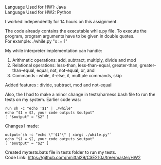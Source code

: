 Language Used for HW1: Java <br/>
Language Used for HW2: Python 

I worked independently for 14 hours on this assignment.

The code already contains the executable while.py file. To execute the program, program arguments have to be given in double quotes. <br/> 
For example: ./while.py "x := 1"

My while interpreter implementation can handle:
1. Arithmetic operations: add, subtract, multiply, divide and mod
2. Relational operations: less-than, less-than-equal, greater-than, greater-than-equal, equal, not, not-equal, or, and
3. Commands : while, if-else, if, multiple commands, skip 

Added features : divide, subtract, mod and not-equal

Also, the I had to make a minor change in tests/harness.bash file to run the tests on my system. Earlier code was:

    run sh -c "echo '$1' | ./while"
    echo "$1 = $2, your code outputs $output"
    [ "$output" = "$2" ]
    
Changes I made:

    output=`sh -c "echo \"'$1'\" | xargs ./while.py"`
    echo "$1 = $2, your code outputs $output"
    [ "$output" = "$2" ]
    
Created mytests.bats file in tests folder to run my tests. <br/>
Code Link: https://github.com/nmittal29/CSE210a/tree/master/HW2

